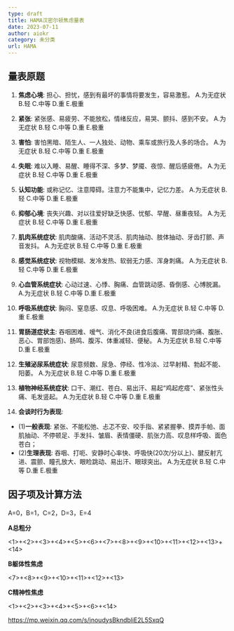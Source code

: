 ```yaml
---
type: draft
title: HAMA汉密尔顿焦虑量表
date: 2023-07-11
author: aiokr
category: 未分类
url: HAMA
---
```


## 量表原题  

1. **焦虑心境**: 担心、担忧，感到有最坏的事情将要发生，容易激惹。
     A.为无症状  B.轻  C.中等  D.重  E.极重

2. **紧张**: 紧张感、易疲劳、不能放松，情绪反应，易哭、颤抖、感到不安。
     A.为无症状  B.轻  C.中等  D.重  E.极重

3. **害怕**: 害怕黑暗、陌生人、一人独处、动物、乘车或旅行及人多的场合。
     A.为无症状  B.轻  C.中等  D.重  E.极重

4. **失眠**: 难以入睡、易醒、睡得不深、多梦、梦魇、夜惊、醒后感疲倦。
     A.为无症状  B.轻  C.中等  D.重  E.极重

5. **认知功能**: 或称记忆、注意障碍。注意力不能集中，记忆力差。
     A.为无症状  B.轻  C.中等  D.重  E.极重

6. **抑郁心境**: 丧失兴趣、对以往爱好缺乏快感、忧郁、早醒、昼重夜轻。
     A.为无症状  B.轻  C.中等  D.重  E.极重

7. **肌肉系统症状**: 肌肉酸痛、活动不灵活、肌肉抽动、肢体抽动、牙齿打颤、声音发抖。
     A.为无症状  B.轻  C.中等  D.重  E.极重

8. **感觉系统症状**: 视物模糊、发冷发热、软弱无力感、浑身刺痛。
     A.为无症状  B.轻  C.中等  D.重  E.极重

9. **心血管系统症状**: 心动过速、心悸、胸痛、血管跳动感、昏倒感、心博脱漏。
     A.为无症状  B.轻  C.中等  D.重  E.极重

10. **呼吸系统症状**: 胸闷、窒息感、叹息、呼吸困难。
     A.为无症状  B.轻  C.中等  D.重  E.极重

11. **胃肠道症状主**: 吞咽困难、嗳气、消化不良(进食后腹痛、胃部烧灼痛、腹胀、恶心、胃部饱感)、肠鸣、腹泻、体重减轻、便秘。
     A.为无症状  B.轻  C.中等  D.重  E.极重

12. **生殖泌尿系统症状**: 尿意频数、尿急、停经、性冷淡、过早射精、勃起不能、阳萎。
     A.为无症状  B.轻  C.中等  D.重  E.极重

13. **植物神经系统症状**: 口干、潮红、苍白、易出汗、易起“鸡起疙瘩”、紧张性头痛、毛发竖起。
     A.为无症状  B.轻  C.中等  D.重  E.极重

14. **会谈时行为表现**: 
  - (1)**一般表现**: 紧张、不能松弛、忐忑不安、咬手指、紧紧握拳、摸弄手帕、面肌抽动、不停顿足、手发抖、皱眉、表情僵硬、肌张力高、叹息样呼吸、面色苍白；
  - (2)**生理表现**: 吞咽、打呃、安静时心率快、呼吸快(20次/分以上)、腱反射亢进、震颤、瞳孔放大、眼睑跳动、易出汗、眼球突出。
     A.为无症状  B.轻  C.中等  D.重  E.极重

## **因子项及计算方法**

A=0，B=1，C=2，D=3，E=4

**A总粗分**

<1>+<2>+<3>+<4>+<5>+<6>+<7>+<8>+<9>+<10>+<11>+<12>+<13>+<14>

**B躯体性焦虑**

<7>+<8>+<9>+<10>+<11>+<12>+<13>

**C精神性焦虑**

<1>+<2>+<3>+<4>+<5>+<6>+<14>

https://mp.weixin.qq.com/s/jnoudysBkndbliE2L5SxqQ
